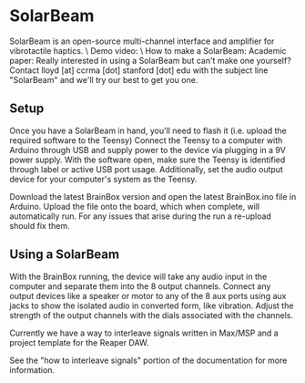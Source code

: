 # SolarBeam
SolarBeam is an open-source multi-channel interface and amplifier for vibrotactile haptics. \\
Demo video: \\
How to make a SolarBeam:
Academic paper:
Really interested in using a SolarBeam but can't make one yourself? Contact lloyd [at] ccrma [dot] stanford [dot] edu with the subject line "SolarBeam" and we'll try our best to get you one.


## Setup
Once you have a SolarBeam in hand, you'll need to flash it (i.e. upload the required software to the Teensy)
Connect the Teensy to a computer with Arduino through USB and supply power to the device via plugging in a 9V power supply. With the software open, make sure the Teensy is identified through label or active USB port usage. Additionally, set the audio output device for your computer's system as the Teensy.

Download the latest BrainBox version and open the latest BrainBox.ino file in Arduino. Upload the file onto the board, which when complete, will automatically run. For any issues that arise during the run a re-upload should fix them.

## Using a SolarBeam

With the BrainBox running, the device will take any audio input in the computer and separate them into the 8 output channels. Connect any output devices like a speaker or motor to any of the 8 aux ports using aux jacks to show the isolated audio in converted form, like vibration. Adjust the strength of the output channels with the dials associated with the channels.

Currently we have a way to interleave signals written in Max/MSP and a project template for the Reaper DAW. 

See the "how to interleave signals" portion of the documentation for more information. 

